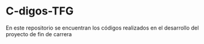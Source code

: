 # C-digos-TFG
En este repositorio se encuentran los códigos realizados en el desarrollo del proyecto de fin de carrera

